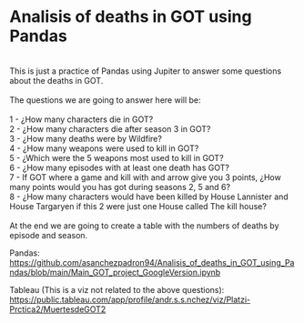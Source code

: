 # Analisis of deaths in GOT using Pandas
\
 This is just a practice of Pandas using Jupiter to answer some questions about the deaths in GOT.\
\
The questions we are going to answer here will be:\
\
1 - ¿How many characters die in GOT?\
2 - ¿How many characters die after season 3 in GOT?\
3 - ¿How many deaths were by Wildfire?\
4 - ¿How many weapons were used to kill in GOT?\
5 - ¿Which were the 5 weapons most used to kill in GOT?\
6 - ¿How many episodes with at least one death has GOT?\
7 - If GOT where a game and kill with and arrow give you 3 points, ¿How many points would you has got during seasons 2, 5 and 6?\
8 - ¿How many characters would have been killed by House Lannister and House Targaryen if this 2 were just one House called The kill house?\
\
At the end we are going to create a table with the numbers of deaths by episode and season.

Pandas: 
https://github.com/asanchezpadron94/Analisis_of_deaths_in_GOT_using_Pandas/blob/main/Main_GOT_project_GoogleVersion.ipynb

Tableau (This is a viz not related to the above questions):\
https://public.tableau.com/app/profile/andr.s.s.nchez/viz/Platzi-Prctica2/MuertesdeGOT2
